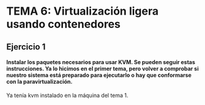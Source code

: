 # TEMA 6: Virtualización ligera usando contenedores

## Ejercicio 1

#### Instalar los paquetes necesarios para usar KVM. Se pueden seguir estas instrucciones. Ya lo hicimos en el primer tema, pero volver a comprobar si nuestro sistema está preparado para ejecutarlo o hay que conformarse con la paravirtualización.

Ya tenía kvm instalado en la máquina del tema 1.
